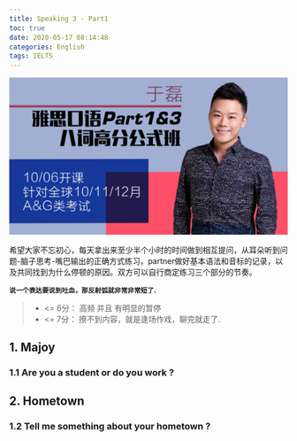 ```yaml
---
title: Speaking 3 - Part1
toc: true
date: 2020-05-17 08:14:48
categories: English
tags: IELTS
---
```


<img src="/images/ielts/speaking/simon_yu.logo.jpeg" width="550" alt="Simon312 的2020年新题库刷题班"/>

<!-- more -->


希望大家不忘初心，每天拿出来至少半个小时的时间做到相互提问，从耳朵听到问题-脑子思考-嘴巴输出的正确方式练习，partner做好基本语法和音标的记录，以及共同找到为什么停顿的原因。双方可以自行商定练习三个部分的节奏。

**`说一个表达要说到吐血，那反射弧就非常非常短了`.**

> - <= 6分： 高频 并且 有明显的暂停
> - <= 7分： 撩不到内容，就是逢场作戏，聊完就走了.

## 1. Majoy

### 1.1 Are you a student or do you work ?

## 2. Hometown

### 1.2 Tell me something about your hometown ?
